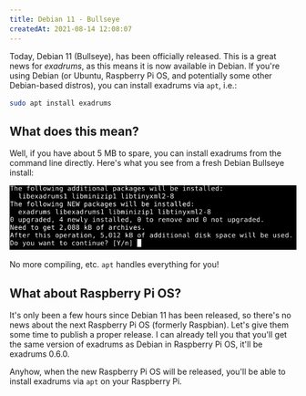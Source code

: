 ```yaml
---
title: Debian 11 - Bullseye
createdAt: 2021-08-14 12:08:07
---
```


Today, Debian 11 (Bullseye), has been officially released. This is a great news for *exadrums*, as this means it is now available in Debian. If you're using Debian (or Ubuntu, Raspberry Pi OS, and potentially some other Debian-based distros), you can install exadrums via `apt`, i.e.:

```bash
sudo apt install exadrums
```
<!--more-->

## What does this mean?

Well, if you have about 5 MB to spare, you can install exadrums from the command line directly.
Here's what you see from a fresh Debian Bullseye install:

![image](/images/debian-bullseye/Screenshot_2021-08-15_11-14-02.png)

No more compiling, etc. `apt` handles everything for you!

## What about Raspberry Pi OS?

It's only been a few hours since Debian 11 has been released, so there's no news about the next Raspberry Pi OS (formerly Raspbian). Let's give them some time to publish a proper release.
I can already tell you that you'll get the same version of exadrums as Debian in Raspberry Pi OS, it'll be exadrums 0.6.0.

Anyhow, when the new Raspberry Pi OS will be released, you'll be able to install exadrums via `apt` on your Raspberry Pi.
